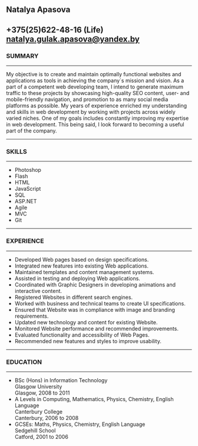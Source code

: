 ## **Natalya Apasova**  
+375(25)622-48-16 (Life)  
<natalya.gulak.apasova@yandex.by>  
---------------

### SUMMARY  

---------------

My objective is to create and maintain optimally functional websites and applications as tools in achieving the company`s mission and vision. As a part of a competent web developing team, I intend to generate maximum traffic to these projects by showcasing high-quality SEO content, user- and mobile-friendly navigation, and promotion to as many social media platforms as possible. My years of experience enriched my understanding and skills in web development by working with projects across widely varied niches. One of my goals includes constantly improving my expertise in web development. This being said, I look forward to becoming a useful part of the company.  

---------------

### SKILLS

---------------

* Photoshop  
* Flash  
* HTML  
* JavaScript  
* SQL  
* ASP.NET  
* Agile  
* MVC  
* Git
  
---------------

### EXPERIENCE  

---------------

* Developed Web pages based on design specifications.  
* Integrated new features into existing Web applications.  
* Maintained templates and content management systems.  
* Assisted in testing and deploying Web applications.  
* Coordinated with Graphic Designers in developing animations and interactive content.
* Registered Websites in different search engines.  
* Worked with business and technical teams to create UI specifications. 
* Ensured that Website was in compliance with image and branding requirements.  
* Updated new technology and content for existing Website.  
* Monitored Website performance and recommended improvements.  
* Evaluated functionality and accessibility of Web Pages.  
* Recommended new features and styles to improve usability. 

----------------

### EDUCATION  

---------------  

* BSc (Hons) in Information Technology  
Glasgow University	 
Glasgow, 2008 to 2011  
* A Levels in Computing, Mathematics, Physics, Chemistry, English Language  
Canterbury College  
Canterbury, 2006 to 2008  
* GCSEs: Maths, Physics, Chemistry, English Language  
Sedgehill School  
Catford, 2001 to 2006